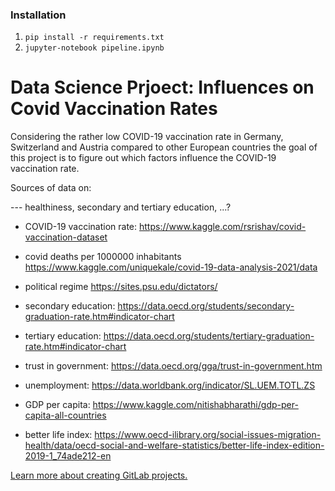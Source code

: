
<h3>
    Installation
</h3>
<ol>
    <li><code>pip install -r requirements.txt</code></li>
    <li><code>jupyter-notebook pipeline.ipynb</code></li>
</ol>

# Data Science Prjoect: Influences on Covid Vaccination Rates

Considering the rather low COVID-19 vaccination rate in Germany, Switzerland and Austria compared to other European countries the goal of this project is to figure out which factors influence the COVID-19 vaccination rate.

Sources of data on:

--- healthiness, secondary and tertiary education, ...?

- COVID-19 vaccination rate:
https://www.kaggle.com/rsrishav/covid-vaccination-dataset

- covid deaths per 1000000 inhabitants
https://www.kaggle.com/uniquekale/covid-19-data-analysis-2021/data

- political regime
https://sites.psu.edu/dictators/

- secondary education:
https://data.oecd.org/students/secondary-graduation-rate.htm#indicator-chart

- tertiary education:
https://data.oecd.org/students/tertiary-graduation-rate.htm#indicator-chart

- trust in government:
https://data.oecd.org/gga/trust-in-government.htm

- unemployment:
https://data.worldbank.org/indicator/SL.UEM.TOTL.ZS

- GDP per capita:
https://www.kaggle.com/nitishabharathi/gdp-per-capita-all-countries

- better life index:
https://www.oecd-ilibrary.org/social-issues-migration-health/data/oecd-social-and-welfare-statistics/better-life-index-edition-2019-1_74ade212-en

[Learn more about creating GitLab projects.](https://docs.gitlab.com/ee/gitlab-basics/create-project.html)
